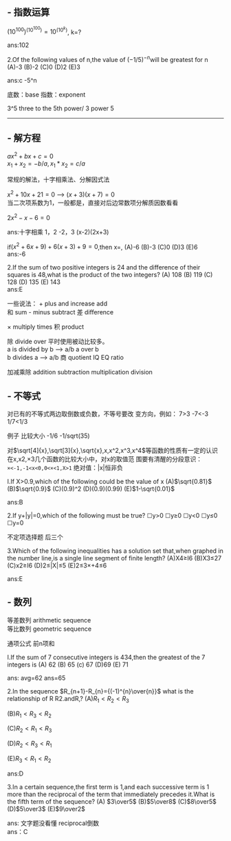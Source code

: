 ## - 指数运算
${(10^{100})}^{(10^{100})}=10^{(10^{k})}$, k=?

ans:102  

2.Of the following values of n,the value of $(-1/5)^{-n}$will be
greatest for n
(A)-3
(B)-2
(C)0
(D)2
(E)3

ans:c  -5^n

底数：base  指数：exponent  

3^5  three to the 5th power/ 3 power 5

---

## - 解方程

$ax^2+bx+c=0$  
$x_1+x_2=-b/a,x_1*x_2=c/a$  

常规的解法，十字相乘法、分解因式法  

$x^2+10x+21=0$  --> $(x+3)(x+7)=0$   
当二次项系数为1，一般都是，直接对后边常数项分解质因数看看  


$2x^2-x-6=0$ 

ans:十字相乘 1，2 -2，3 (x-2)(2x+3)

if$(x^2+6x+9)+6(x+3)+9=0$,then x=,
(A)-6
(B)-3
(C)0
(D)3
(E)6  
ans:-6  

2.If the sum of two positive integers is 24 and the
difference of their squares is 48,what is the product of the
two integers?
(A)
108
(B)
119
(C)
128
(D)
135
(E)
143  
ans:E

一些说法：
\+ plus and increase add  
和 sum
\- minus subtract 
差 difference

× multiply times
积 product

除 divide  over
平时使用被动比较多。  
a is divided by b --> a/b   a over b  
b divides a --> a/b
商 quotient IQ EQ  ratio  


加减乘除 addition subtraction multiplication division

## - 不等式

对已有的不等式两边取倒数或负数，不等号要改
变方向，例如：
7>3
-7<-3
1/7<1/3

例子 比较大小
-1/6 -1/sqrt(35)

对$\sqrt[4]{x},\sqrt[3]{x},\sqrt{x},x,x^2,x^3,x^4$等函数的性质有一定的认识
在x,x2,×3几个函数的比较大小中，对x的取值范
围要有清醒的分段意识：
``×<-1,-1<x<0,0<×<1,X>1``
绝对值：|x|恒非负


I.If X>0.9,which of the following could be the value of x
(A)$\sqrt{0.81}$
(B)$\sqrt{0.9}$
(C)(0.9)^2
(D)(0.9)(0.99)
(E)$1-\sqrt{0.01}$

ans:B


2.If y+|y|=0,which of the following must be true?
☐y>0
☐y≥0
☐y<0
☐y≤0
☐y=0  

不定项选择题 后三个  


3.Which of the following inequalities has a solution set that,when
graphed in the number line,is a single line segment of finite length?
(A)X4≥I6
(B)X3≤27
(C)x2≥I6
(D)2≤|X|≤5
(E)2≤3×+4≤6

ans:E

## - 数列

等差数列 arithmetic sequence  
等比数列 geometric  sequence  

通项公式 前n项和  


I.If the sum of 7 consecutive integers is 434,then the
greatest of the 7 integers is
(A)
62
(B)
65
(c)
67
(D)69
(E)
71

ans: avg=62  ans=65


2.In the sequence $R_{n+1}-R_{n}={(-1)^{n}\over{n}}$
what is the relationship
of R R2.andR,?
(A)$R_1<R_2<R_3$

(B)$R_1<R_3<R_2$

(C)$R_2<R_1<R_3$

(D)$R_2<R_3<R_1$

(E)$R_3<R_1<R_2$

ans:D


3.In a certain sequence,the first term is 1,and each successive
term is 1 more than the reciprocal of the term that immediately
precedes it.What is the fifth term of the sequence?
(A)
$3\over5$
(B)$5\over8$
(C)$8\over5$
(D)$5\over3$
(E)$9\over2$


ans: 文字题没看懂  reciprocal倒数    
ans：C


